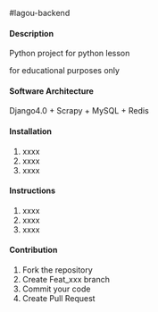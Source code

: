 #lagou-backend

#### Description
Python project for python lesson

for educational purposes only

#### Software Architecture
Django4.0 + Scrapy + MySQL + Redis

#### Installation

1.  xxxx
2.  xxxx
3.  xxxx

#### Instructions

1.  xxxx
2.  xxxx
3.  xxxx

#### Contribution

1.  Fork the repository
2.  Create Feat_xxx branch
3.  Commit your code
4.  Create Pull Request

